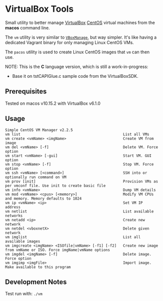# VirtualBox Tools
Small utility to better manage [VirtualBox](https://www.virtualbox.org/) [CentOS](https://www.centos.org/) virtual machines from the __macos__ command line.

The `vm` utility is very similar to [`VBoxManage`](https://www.virtualbox.org/manual/ch08.html), but way simpler. It's like having a dedicated Vagrant binary for only managing Linux CentOS VMs.

The `pacos` utility is used to create Linux CentOS images that `vm` can then use. 

NOTE: This is the __C__ language version, which is still a work-in-progress:
* Base it on tstCAPIGlue.c sample code from the VirtualBoxSDK.

## Prerequisites
Tested on macos v10.15.2 with VirtualBox v6.1.0

## Usage
```
Simple CentOS VM Manager v2.2.5
vm list                                               List all VMs
vm create <vmName> <imgName>                          Create VM from image
vm del <vmName> [-f]                                  Delete VM. Force option
vm start <vmName> [-gui]                              Start VM. GUI option
vm stop <vmName> [-f]                                 Stop VM. Force option
vm ssh <vmName> [<command>]                           SSH into or optionally run command on VM
vm prov [init]                                        Provision VMs as per vmconf file. Use init to create basic file
vm info <vmName>                                      Dump VM details
vm mod <vmName> <cpus> [<memory>]                     Modify VM CPUs and memory. Memory defaults to 1024
vm ip <vmName> <ip>                                   Set VM IP address
vm netlist                                            List available networks
vm netadd <ip>                                        Create new network
vm netdel <vboxnetX>                                  Delete given network
vm imglist                                            List all available images
vm imgcreate <imgName> <ISOfile|vmName> [-f1] [-f2]   Create new image from vmName or ISO. Force imgName|vmName options
vm imgdel <imgName> [-f]                              Delete image. Force option
vm imgimp <imgFile>                                   Import image. Make available to this program
```

## Development Notes
Test run with: `./vm`
